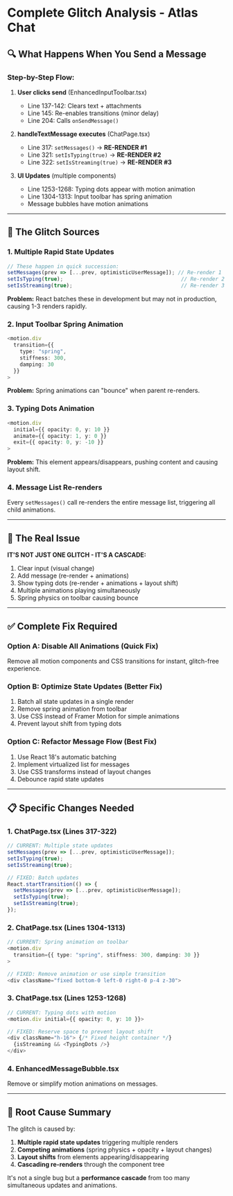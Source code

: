 # Complete Glitch Analysis - Atlas Chat

## 🔍 What Happens When You Send a Message

### Step-by-Step Flow:

1. **User clicks send** (EnhancedInputToolbar.tsx)
   - Line 137-142: Clears text + attachments
   - Line 145: Re-enables transitions (minor delay)
   - Line 204: Calls `onSendMessage()`

2. **handleTextMessage executes** (ChatPage.tsx)
   - Line 317: `setMessages()` → **RE-RENDER #1**
   - Line 321: `setIsTyping(true)` → **RE-RENDER #2**
   - Line 322: `setIsStreaming(true)` → **RE-RENDER #3**

3. **UI Updates** (multiple components)
   - Line 1253-1268: Typing dots appear with motion animation
   - Line 1304-1313: Input toolbar has spring animation
   - Message bubbles have motion animations

---

## 🎯 The Glitch Sources

### 1. **Multiple Rapid State Updates**
```typescript
// These happen in quick succession:
setMessages(prev => [...prev, optimisticUserMessage]); // Re-render 1
setIsTyping(true);                                      // Re-render 2
setIsStreaming(true);                                   // Re-render 3
```

**Problem:** React batches these in development but may not in production, causing 1-3 renders rapidly.

### 2. **Input Toolbar Spring Animation**
```typescript
<motion.div 
  transition={{ 
    type: "spring", 
    stiffness: 300, 
    damping: 30 
  }}
>
```

**Problem:** Spring animations can "bounce" when parent re-renders.

### 3. **Typing Dots Animation**
```typescript
<motion.div 
  initial={{ opacity: 0, y: 10 }}
  animate={{ opacity: 1, y: 0 }}
  exit={{ opacity: 0, y: -10 }}
>
```

**Problem:** This element appears/disappears, pushing content and causing layout shift.

### 4. **Message List Re-renders**
Every `setMessages()` call re-renders the entire message list, triggering all child animations.

---

## 🚨 The Real Issue

**IT'S NOT JUST ONE GLITCH - IT'S A CASCADE:**

1. Clear input (visual change)
2. Add message (re-render + animations)
3. Show typing dots (re-render + animations + layout shift)
4. Multiple animations playing simultaneously
5. Spring physics on toolbar causing bounce

---

## ✅ Complete Fix Required

### Option A: Disable All Animations (Quick Fix)
Remove all motion components and CSS transitions for instant, glitch-free experience.

### Option B: Optimize State Updates (Better Fix)
1. Batch all state updates in a single render
2. Remove spring animation from toolbar
3. Use CSS instead of Framer Motion for simple animations
4. Prevent layout shift from typing dots

### Option C: Refactor Message Flow (Best Fix)
1. Use React 18's automatic batching
2. Implement virtualized list for messages
3. Use CSS transforms instead of layout changes
4. Debounce rapid state updates

---

## 📋 Specific Changes Needed

### 1. **ChatPage.tsx** (Lines 317-322)
```typescript
// CURRENT: Multiple state updates
setMessages(prev => [...prev, optimisticUserMessage]);
setIsTyping(true);
setIsStreaming(true);

// FIXED: Batch updates
React.startTransition(() => {
  setMessages(prev => [...prev, optimisticUserMessage]);
  setIsTyping(true);
  setIsStreaming(true);
});
```

### 2. **ChatPage.tsx** (Lines 1304-1313)
```typescript
// CURRENT: Spring animation on toolbar
<motion.div 
  transition={{ type: "spring", stiffness: 300, damping: 30 }}
>

// FIXED: Remove animation or use simple transition
<div className="fixed bottom-0 left-0 right-0 p-4 z-30">
```

### 3. **ChatPage.tsx** (Lines 1253-1268)
```typescript
// CURRENT: Typing dots with motion
<motion.div initial={{ opacity: 0, y: 10 }}>

// FIXED: Reserve space to prevent layout shift
<div className="h-16"> {/* Fixed height container */}
  {isStreaming && <TypingDots />}
</div>
```

### 4. **EnhancedMessageBubble.tsx**
Remove or simplify motion animations on messages.

---

## 🎯 Root Cause Summary

The glitch is caused by:
1. **Multiple rapid state updates** triggering multiple renders
2. **Competing animations** (spring physics + opacity + layout changes)
3. **Layout shifts** from elements appearing/disappearing
4. **Cascading re-renders** through the component tree

It's not a single bug but a **performance cascade** from too many simultaneous updates and animations.
